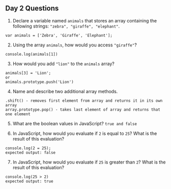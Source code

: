 ## Day 2 Questions

1. Declare a variable named `animals` that stores an array containing the following strings: `"zebra", "giraffe", "elephant"`.
```
var animals = ['Zebra', 'Giraffe', 'Elephant'];
```
2. Using the array `animals`, how would you access `"giraffe"`?
```
console.log(animals[1])
```
3. How would you add `"lion"` to the `animals` array?
```
animals[3] = 'Lion';
or
animals.prototype.push('Lion')
```
4. Name and describe two additional array methods.
```
.shift() - removes first element from array and returns it in its own array
array.prototype.pop() - takes last element of array and returns that one element
```
5. What are the boolean values in JavaScript?
`true and false`

6. In JavaScript, how would you evaluate if `2` is equal to `25`? What is the result of this evaluation?
```
console.log(2 = 25);
expected output: false
```
7. In JavaScript, how would you evaluate if `25` is greater than `2`? What is the result of this evaluation?
```
console.log(25 > 2)
expected output: true
```
